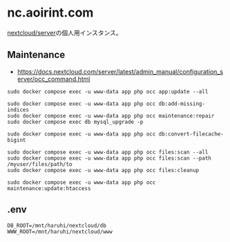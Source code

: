 # nc.aoirint.com

[nextcloud/server](https://github.com/nextcloud/server)の個人用インスタンス。

## Maintenance

- <https://docs.nextcloud.com/server/latest/admin_manual/configuration_server/occ_command.html>

```shell
sudo docker compose exec -u www-data app php occ app:update --all

sudo docker compose exec -u www-data app php occ db:add-missing-indices
sudo docker compose exec -u www-data app php occ maintenance:repair
sudo docker compose exec db mysql_upgrade -p

sudo docker compose exec -u www-data app php occ db:convert-filecache-bigint

sudo docker compose exec -u www-data app php occ files:scan --all
sudo docker compose exec -u www-data app php occ files:scan --path /myuser/files/path/to
sudo docker compose exec -u www-data app php occ files:cleanup

sudo docker compose exec -u www-data app php occ maintenance:update:htaccess
```

## .env
```env
DB_ROOT=/mnt/haruhi/nextcloud/db
WWW_ROOT=/mnt/haruhi/nextcloud/www
```

